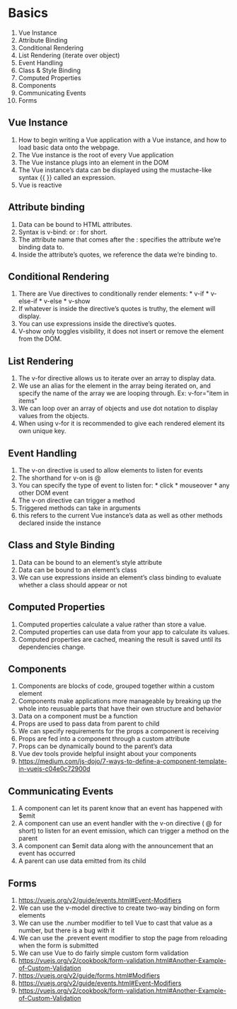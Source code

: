 # Basics

  1. Vue Instance
  2. Attribute Binding
  3. Conditional Rendering
  4. List Rendering (iterate over object)
  5. Event Handling
  6. Class & Style Binding
  7. Computed Properties
  8. Components
  9. Communicating Events
  10. Forms

## Vue Instance

  1. How to begin writing a Vue application with a Vue instance, and how to load basic data onto the webpage.
  2. The Vue instance is the root of every Vue application
  3. The Vue instance plugs into an element in the DOM
  4. The Vue instance’s data can be displayed using the mustache-like syntax {{ }} called an expression.
  5. Vue is reactive

## Attribute binding
  
  1. Data can be bound to HTML attributes.
  2. Syntax is v-bind: or : for short.
  3. The attribute name that comes after the : specifies the attribute we’re binding data to.
  4. Inside the attribute’s quotes, we reference the data we’re binding to.

## Conditional Rendering

  1. There are Vue directives to conditionally render elements:
    * v-if
    * v-else-if
    * v-else
    * v-show
  2. If whatever is inside the directive’s quotes is truthy, the element will display.
  3. You can use expressions inside the directive’s quotes.
  4. V-show only toggles visibility, it does not insert or remove the element from the DOM.

## List Rendering

  1. The v-for directive allows us to iterate over an array to display data.
  2. We use an alias for the element in the array being iterated on, and specify the name of the array we are looping through. Ex: v-for="item in items"
  3. We can loop over an array of objects and use dot notation to display values from the objects.
  4. When using v-for it is recommended to give each rendered element its own unique key.

## Event Handling

  1. The v-on directive is used to allow elements to listen for events
  2. The shorthand for v-on is @
  3. You can specify the type of event to listen for:
    * click
    * mouseover
    * any other DOM event
  4. The v-on directive can trigger a method
  5. Triggered methods can take in arguments
  6. this refers to the current Vue instance’s data as well as other methods declared inside the instance

## Class and Style Binding

  1. Data can be bound to an element’s style attribute
  2. Data can be bound to an element’s class
  3. We can use expressions inside an element’s class binding to evaluate whether a class should appear or not

## Computed Properties

  1. Computed properties calculate a value rather than store a value.
  2. Computed properties can use data from your app to calculate its values.
  3. Computed properties are cached, meaning the result is saved until its dependencies change.

## Components

  1. Components are blocks of code, grouped together within a custom element
  2. Components make applications more manageable by breaking up the whole into reusuable parts that have their own structure and behavior
  3. Data on a component must be a function
  4. Props are used to pass data from parent to child
  5. We can specify requirements for the props a component is receiving
  6. Props are fed into a component through a custom attribute
  7. Props can be dynamically bound to the parent’s data
  8. Vue dev tools provide helpful insight about your components
  9. https://medium.com/js-dojo/7-ways-to-define-a-component-template-in-vuejs-c04e0c72900d

## Communicating Events

  1. A component can let its parent know that an event has happened with $emit
  2. A component can use an event handler with the v-on directive ( @ for short) to listen for an event emission, which can trigger a method on the parent
  3. A component can $emit data along with the announcement that an event has occurred
  4. A parent can use data emitted from its child

## Forms

  1. https://vuejs.org/v2/guide/events.html#Event-Modifiers
  2. We can use the v-model directive to create two-way binding on form elements
  3. We can use the .number modifier to tell Vue to cast that value as a number, but there is a bug with it
  4. We can use the .prevent event modifier to stop the page from reloading when the form is submitted
  5. We can use Vue to do fairly simple custom form validation
  6. https://vuejs.org/v2/cookbook/form-validation.html#Another-Example-of-Custom-Validation
  7. https://vuejs.org/v2/guide/forms.html#Modifiers
  8. https://vuejs.org/v2/guide/events.html#Event-Modifiers
  9. https://vuejs.org/v2/cookbook/form-validation.html#Another-Example-of-Custom-Validation
